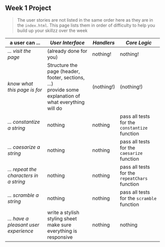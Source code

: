 
## Week 1 Project

> The user stories are not listed in the same order here as they are in the ```index.html```.  This page lists them in order of difficulty to help you build up your skillzz over the week

| __a user can ...__ | _User Interface_ | _Handlers_ | _Core Logic_ |
| --- | --- | --- | --- |
| _... visit the page_ | (already done for you) | nothing! | nothing! |
| _know what this page is for_ | Structure the page (header, footer, sections, ...) <br> provide some explanation of what everything will do  | (nothing!) | (nothing!) |
| _... constantize a string_ | nothing | nothing | pass all tests for the ```constantize``` function |
| _... caesarize a string_ | nothing | nothing | pass all tests for the ```caesarize``` function |
| _... repeat the characters in a string_ | nothing | nothing | pass all tests for the ```repeatChars``` function |
| _... scramble a string_ | nothing | nothing | pass all tests for the ```scramble``` function |
| _... have a pleasant user experience_ | write a stylish styling sheet <br> make sure everything is responsive  | nothing | nothing |

